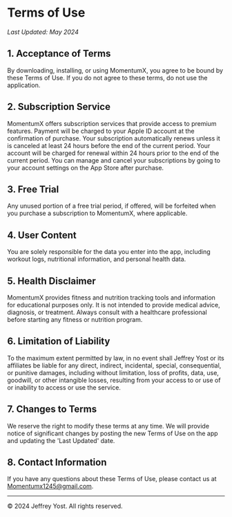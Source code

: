 # Terms of Use

*Last Updated: May 2024*

## 1. Acceptance of Terms

By downloading, installing, or using MomentumX, you agree to be bound by these Terms of Use. If you do not agree to these terms, do not use the application.

## 2. Subscription Service

MomentumX offers subscription services that provide access to premium features. Payment will be charged to your Apple ID account at the confirmation of purchase. Your subscription automatically renews unless it is canceled at least 24 hours before the end of the current period. Your account will be charged for renewal within 24 hours prior to the end of the current period. You can manage and cancel your subscriptions by going to your account settings on the App Store after purchase.

## 3. Free Trial

Any unused portion of a free trial period, if offered, will be forfeited when you purchase a subscription to MomentumX, where applicable.

## 4. User Content

You are solely responsible for the data you enter into the app, including workout logs, nutritional information, and personal health data.

## 5. Health Disclaimer

MomentumX provides fitness and nutrition tracking tools and information for educational purposes only. It is not intended to provide medical advice, diagnosis, or treatment. Always consult with a healthcare professional before starting any fitness or nutrition program.

## 6. Limitation of Liability

To the maximum extent permitted by law, in no event shall Jeffrey Yost or its affiliates be liable for any direct, indirect, incidental, special, consequential, or punitive damages, including without limitation, loss of profits, data, use, goodwill, or other intangible losses, resulting from your access to or use of or inability to access or use the service.

## 7. Changes to Terms

We reserve the right to modify these terms at any time. We will provide notice of significant changes by posting the new Terms of Use on the app and updating the 'Last Updated' date.

## 8. Contact Information

If you have any questions about these Terms of Use, please contact us at Momentumx1245@gmail.com.

---

© 2024 Jeffrey Yost. All rights reserved.
